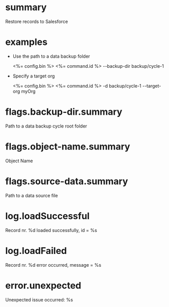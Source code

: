 # summary

Restore records to Salesforce

# examples

- Use the path to a data backup folder

  <%= config.bin %> <%= command.id %> --backup-dir backup/cycle-1

- Specify a target org

  <%= config.bin %> <%= command.id %> -d backup/cycle-1 --target-org myOrg

# flags.backup-dir.summary

Path to a data backup cycle root folder

# flags.object-name.summary

Object Name

# flags.source-data.summary

Path to a data source file

# log.loadSuccessful

Record nr. %d loaded successfully, id = %s

# log.loadFailed

Record nr. %d error occurred, message = %s

# error.unexpected

Unexpected issue occurred: %s
